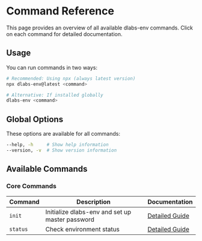 # Command Reference

This page provides an overview of all available dlabs-env commands. Click on each command for detailed documentation.

## Usage

You can run commands in two ways:

```bash
# Recommended: Using npx (always latest version)
npx dlabs-env@latest <command>

# Alternative: If installed globally
dlabs-env <command>
```

## Global Options

These options are available for all commands:

```bash
--help, -h     # Show help information
--version, -v  # Show version information
```

## Available Commands

### Core Commands

| Command  | Description                                     | Documentation                                |
| -------- | ----------------------------------------------- | -------------------------------------------- |
| `init`   | Initialize dlabs-env and set up master password | [Detailed Guide](/reference/commands/init)   |
| `status` | Check environment status                        | [Detailed Guide](/reference/commands/status) |
